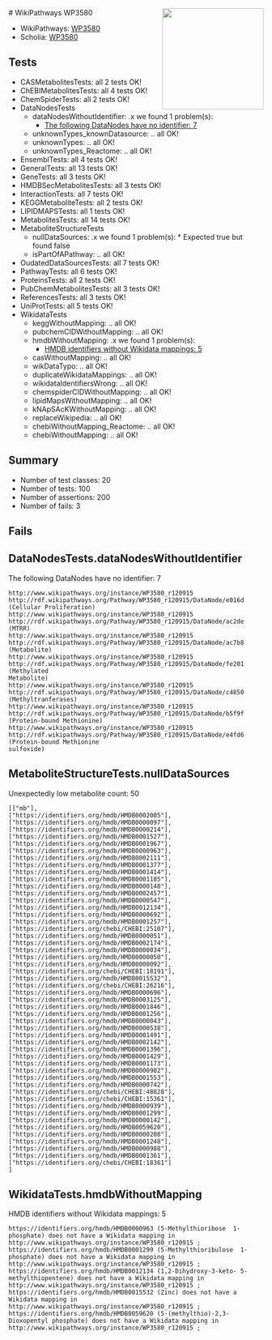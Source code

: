 <img style="float: right; width: 200px" src="https://upload.wikimedia.org/wikipedia/commons/thumb/8/83/Wplogo_with_text_500.png/640px-Wplogo_with_text_500.png" />
# WikiPathways WP3580

* WikiPathways: [WP3580](https://new.wikipathways.org/pathways/WP3580)
* Scholia: [WP3580](https://scholia.toolforge.org/wikipathways/WP3580)
## Tests
* CASMetabolitesTests: all 2 tests OK!
* ChEBIMetabolitesTests: all 4 tests OK!
* ChemSpiderTests: all 2 tests OK!
* DataNodesTests
    * dataNodesWithoutIdentifier: .x we found 1 problem(s):
        * [The following DataNodes have no identifier: 7](#d2d32fa6)
    * unknownTypes_knownDatasource: .. all OK!
    * unknownTypes: .. all OK!
    * unknownTypes_Reactome: .. all OK!
* EnsemblTests: all 4 tests OK!
* GeneralTests: all 13 tests OK!
* GeneTests: all 3 tests OK!
* HMDBSecMetabolitesTests: all 3 tests OK!
* InteractionTests: all 7 tests OK!
* KEGGMetaboliteTests: all 2 tests OK!
* LIPIDMAPSTests: all 1 tests OK!
* MetabolitesTests: all 14 tests OK!
* MetaboliteStructureTests
    * nullDataSources: .x we found 1 problem(s):
            * Expected true but found false
    * isPartOfAPathway: .. all OK!
* OudatedDataSourcesTests: all 7 tests OK!
* PathwayTests: all 6 tests OK!
* ProteinsTests: all 2 tests OK!
* PubChemMetabolitesTests: all 3 tests OK!
* ReferencesTests: all 3 tests OK!
* UniProtTests: all 5 tests OK!
* WikidataTests
    * keggWithoutMapping: .. all OK!
    * pubchemCIDWithoutMapping: .. all OK!
    * hmdbWithoutMapping: .x we found 1 problem(s):
        * [HMDB identifiers without Wikidata mappings: 5](#8860e69f)
    * casWithoutMapping: .. all OK!
    * wikDataTypo: .. all OK!
    * duplicateWikidataMappings: .. all OK!
    * wikidataIdentifiersWrong: .. all OK!
    * chemspiderCIDWithoutMapping: .. all OK!
    * lipidMapsWithoutMapping: .. all OK!
    * kNApSAcKWithoutMapping: .. all OK!
    * replaceWikipedia: .. all OK!
    * chebiWithoutMapping_Reactome: .. all OK!
    * chebiWithoutMapping: .. all OK!


## Summary

* Number of test classes: 20
* Number of tests: 100
* Number of assertions: 200
* Number of fails: 3

## Fails

<a name="d2d32fa6" />

## DataNodesTests.dataNodesWithoutIdentifier

The following DataNodes have no identifier: 7
```
http://www.wikipathways.org/instance/WP3580_r120915 http://rdf.wikipathways.org/Pathway/WP3580_r120915/DataNode/e016d (Cellular Proliferation)
http://www.wikipathways.org/instance/WP3580_r120915 http://rdf.wikipathways.org/Pathway/WP3580_r120915/DataNode/ac2de (MTRR)
http://www.wikipathways.org/instance/WP3580_r120915 http://rdf.wikipathways.org/Pathway/WP3580_r120915/DataNode/ac7b8 (Metabolite)
http://www.wikipathways.org/instance/WP3580_r120915 http://rdf.wikipathways.org/Pathway/WP3580_r120915/DataNode/fe201 (Methylated
Metabolite)
http://www.wikipathways.org/instance/WP3580_r120915 http://rdf.wikipathways.org/Pathway/WP3580_r120915/DataNode/c4850 (Methyltranferases)
http://www.wikipathways.org/instance/WP3580_r120915 http://rdf.wikipathways.org/Pathway/WP3580_r120915/DataNode/b5f9f (Protein-bound Methionine)
http://www.wikipathways.org/instance/WP3580_r120915 http://rdf.wikipathways.org/Pathway/WP3580_r120915/DataNode/e4fd6 (Protein-bound Methionine 
sulfoxide)
```

<a name="91904205" />

## MetaboliteStructureTests.nullDataSources

Unexpectedly low metabolite count: 50
```
[["mb"],
["https://identifiers.org/hmdb/HMDB0002005"],
["https://identifiers.org/hmdb/HMDB0000097"],
["https://identifiers.org/hmdb/HMDB0000214"],
["https://identifiers.org/hmdb/HMDB0001527"],
["https://identifiers.org/hmdb/HMDB0001967"],
["https://identifiers.org/hmdb/HMDB0000963"],
["https://identifiers.org/hmdb/HMDB0002111"],
["https://identifiers.org/hmdb/HMDB0001377"],
["https://identifiers.org/hmdb/HMDB0001414"],
["https://identifiers.org/hmdb/HMDB0001185"],
["https://identifiers.org/hmdb/HMDB0000148"],
["https://identifiers.org/hmdb/HMDB0002457"],
["https://identifiers.org/hmdb/HMDB0000547"],
["https://identifiers.org/hmdb/HMDB0012134"],
["https://identifiers.org/hmdb/HMDB0000692"],
["https://identifiers.org/hmdb/HMDB0001257"],
["https://identifiers.org/chebi/CHEBI:25107"],
["https://identifiers.org/hmdb/HMDB0000051"],
["https://identifiers.org/hmdb/HMDB0002174"],
["https://identifiers.org/hmdb/HMDB0000034"],
["https://identifiers.org/hmdb/HMDB0000050"],
["https://identifiers.org/hmdb/HMDB0000092"],
["https://identifiers.org/chebi/CHEBI:18191"],
["https://identifiers.org/hmdb/HMDB0015532"],
["https://identifiers.org/chebi/CHEBI:26216"],
["https://identifiers.org/hmdb/HMDB0000696"],
["https://identifiers.org/hmdb/HMDB0003125"],
["https://identifiers.org/hmdb/HMDB0001846"],
["https://identifiers.org/hmdb/HMDB0001256"],
["https://identifiers.org/hmdb/HMDB0000043"],
["https://identifiers.org/hmdb/HMDB0000538"],
["https://identifiers.org/hmdb/HMDB0001491"],
["https://identifiers.org/hmdb/HMDB0002142"],
["https://identifiers.org/hmdb/HMDB0001396"],
["https://identifiers.org/hmdb/HMDB0001429"],
["https://identifiers.org/hmdb/HMDB0001173"],
["https://identifiers.org/hmdb/HMDB0000902"],
["https://identifiers.org/hmdb/HMDB0001553"],
["https://identifiers.org/hmdb/HMDB0000742"],
["https://identifiers.org/chebi/CHEBI:48828"],
["https://identifiers.org/chebi/CHEBI:15361"],
["https://identifiers.org/hmdb/HMDB0000939"],
["https://identifiers.org/hmdb/HMDB0001299"],
["https://identifiers.org/hmdb/HMDB0000142"],
["https://identifiers.org/hmdb/HMDB0059620"],
["https://identifiers.org/hmdb/HMDB0000208"],
["https://identifiers.org/hmdb/HMDB0001248"],
["https://identifiers.org/hmdb/HMDB0000988"],
["https://identifiers.org/hmdb/HMDB0001361"],
["https://identifiers.org/chebi/CHEBI:18361"]
]
```

<a name="8860e69f" />

## WikidataTests.hmdbWithoutMapping

HMDB identifiers without Wikidata mappings: 5
```
https://identifiers.org/hmdb/HMDB0000963 (5-Methylthioribose  1-phosphate) does not have a Wikidata mapping in http://www.wikipathways.org/instance/WP3580_r120915 ; 
https://identifiers.org/hmdb/HMDB0001299 (5-Methylthioribulose  1-phosphate) does not have a Wikidata mapping in http://www.wikipathways.org/instance/WP3580_r120915 ; 
https://identifiers.org/hmdb/HMDB0012134 (1,2-Dihydroxy-3-keto- 5-methylthiopentene) does not have a Wikidata mapping in http://www.wikipathways.org/instance/WP3580_r120915 ; 
https://identifiers.org/hmdb/HMDB0015532 (Zinc) does not have a Wikidata mapping in http://www.wikipathways.org/instance/WP3580_r120915 ; 
https://identifiers.org/hmdb/HMDB0059620 (5-(methylthio)-2,3- Dioxopentyl phosphate) does not have a Wikidata mapping in http://www.wikipathways.org/instance/WP3580_r120915 ; 
```

